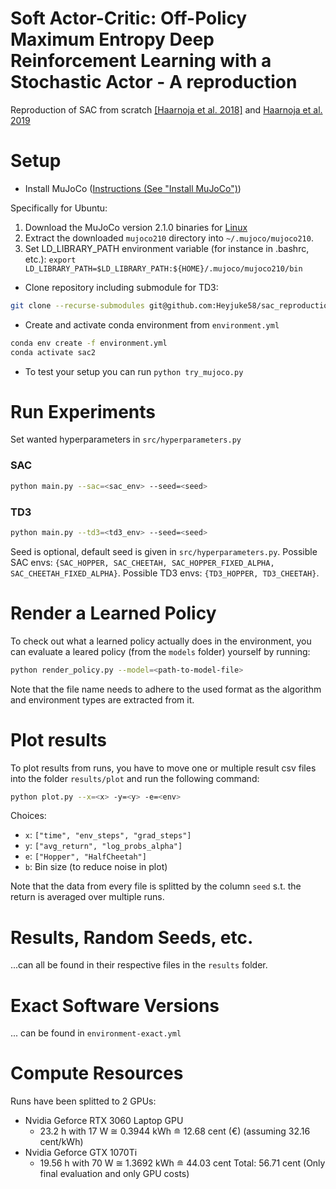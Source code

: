 # Soft Actor-Critic: Off-Policy Maximum Entropy Deep Reinforcement Learning with a Stochastic Actor -  A reproduction
Reproduction of SAC from scratch [[Haarnoja et al. 2018]](https://arxiv.org/pdf/1801.01290.pdf) and [Haarnoja et al. 2019](https://arxiv.org/pdf/1812.05905.pdf)


# Setup


- Install MuJoCo ([Instructions (See "Install MuJoCo")](https://github.com/openai/mujoco-py#install-mujoco))

Specifically for Ubuntu:
1. Download the MuJoCo version 2.1.0 binaries for [Linux](https://mujoco.org/download/mujoco210-linux-x86_64.tar.gz)
2. Extract the downloaded `mujoco210` directory into `~/.mujoco/mujoco210`.
3. Set LD_LIBRARY_PATH environment variable (for instance in .bashrc, etc.): `export LD_LIBRARY_PATH=$LD_LIBRARY_PATH:${HOME}/.mujoco/mujoco210/bin`

- Clone repository including submodule for TD3:

```sh
git clone --recurse-submodules git@github.com:Heyjuke58/sac_reproduction.git
```
- Create and activate conda environment from `environment.yml`

```sh
conda env create -f environment.yml
conda activate sac2
```

- To test your setup you can run `python try_mujoco.py`

# Run Experiments

Set wanted hyperparameters in `src/hyperparameters.py`

### SAC
```sh
python main.py --sac=<sac_env> --seed=<seed>
```

### TD3
```sh
python main.py --td3=<td3_env> --seed=<seed>
```

Seed is optional, default seed is given in `src/hyperparameters.py`.
Possible SAC envs: `{SAC_HOPPER, SAC_CHEETAH, SAC_HOPPER_FIXED_ALPHA, SAC_CHEETAH_FIXED_ALPHA}`.
Possible TD3 envs: `{TD3_HOPPER, TD3_CHEETAH}`.

# Render a Learned Policy

To check out what a learned policy actually does in the environment, you can evaluate a leared policy (from the `models` folder) yourself by running:

```sh
python render_policy.py --model=<path-to-model-file>
```

Note that the file name needs to adhere to the used format as the algorithm and environment types are extracted from it.

# Plot results

To plot results from runs, you have to move one or multiple result csv files into the folder `results/plot` and run the following command:

```sh
python plot.py --x=<x> -y=<y> -e=<env>
```
Choices:
- `x`: `["time", "env_steps", "grad_steps"]`
- `y`: `["avg_return", "log_probs_alpha"]`
- `e`: `["Hopper", "HalfCheetah"]`
- `b`: Bin size (to reduce noise in plot)

Note that the data from every file is splitted by the column `seed` s.t. the return is averaged over multiple runs.

# Results, Random Seeds, etc.

...can all be found in their respective files in the `results` folder.

# Exact Software Versions

... can be found in `environment-exact.yml`

# Compute Resources

Runs have been splitted to 2 GPUs:
- Nvidia Geforce RTX 3060 Laptop GPU
    - 23.2 h with 17 W ≅ 0.3944 kWh ≘ 12.68 cent (€) (assuming 32.16 cent/kWh)
- Nvidia Geforce GTX 1070Ti
    - 19.56 h with 70 W ≅ 1.3692 kWh ≘ 44.03 cent
Total: 56.71 cent (Only final evaluation and only GPU costs)
